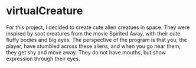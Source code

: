 # virtualCreature
For this project, I decided to create cute alien creatues in space. They were inspired by soot creatures from the movie Spirited Away, with their cute fluffy bodies and big eyes. The perspective of the program is that you, the player, have stumbled across these aliens, and when you go near them, they get shy and move away. They do not have mouths, but show expression through their eyes. 
